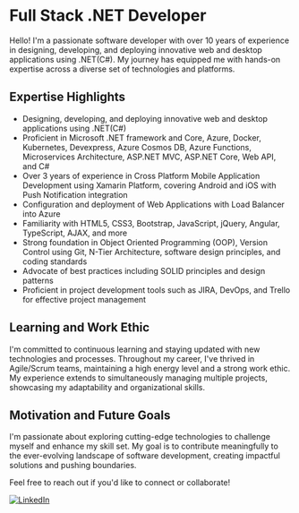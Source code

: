 # Full Stack .NET Developer

Hello! I'm a passionate software developer with over 10 years of experience in designing, developing, and deploying innovative web and desktop applications using .NET(C#). My journey has equipped me with hands-on expertise across a diverse set of technologies and platforms.

## Expertise Highlights

- Designing, developing, and deploying innovative web and desktop applications using .NET(C#)
- Proficient in Microsoft .NET framework and Core, Azure, Docker, Kubernetes, Devexpress, Azure Cosmos DB, Azure Functions, Microservices Architecture, ASP.NET MVC, ASP.NET Core, Web API, and C#
- Over 3 years of experience in Cross Platform Mobile Application Development using Xamarin Platform, covering Android and iOS with Push Notification integration
- Configuration and deployment of Web Applications with Load Balancer into Azure
- Familiarity with HTML5, CSS3, Bootstrap, JavaScript, jQuery, Angular, TypeScript, AJAX, and more
- Strong foundation in Object Oriented Programming (OOP), Version Control using Git, N-Tier Architecture, software design principles, and coding standards
- Advocate of best practices including SOLID principles and design patterns
- Proficient in project development tools such as JIRA, DevOps, and Trello for effective project management

## Learning and Work Ethic

I'm committed to continuous learning and staying updated with new technologies and processes. Throughout my career, I've thrived in Agile/Scrum teams, maintaining a high energy level and a strong work ethic. My experience extends to simultaneously managing multiple projects, showcasing my adaptability and organizational skills.

## Motivation and Future Goals

I'm passionate about exploring cutting-edge technologies to challenge myself and enhance my skill set. My goal is to contribute meaningfully to the ever-evolving landscape of software development, creating impactful solutions and pushing boundaries.

Feel free to reach out if you'd like to connect or collaborate!

[![LinkedIn](https://img.shields.io/badge/LinkedIn-Connect-blue)](https://www.linkedin.com/in/md-nahidur-rahman-rifath)
